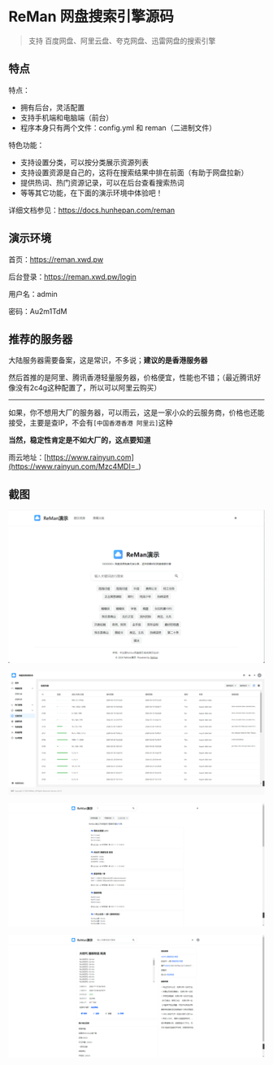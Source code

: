 # ReMan 网盘搜索引擎源码

> 支持 百度网盘、阿里云盘、夸克网盘、迅雷网盘的搜索引擎

## 特点

特点：

- 拥有后台，灵活配置
- 支持手机端和电脑端（前台）
- 程序本身只有两个文件：config.yml 和 reman（二进制文件）

特色功能：

- 支持设置分类，可以按分类展示资源列表
- 支持设置资源是自己的，这将在搜索结果中排在前面（有助于网盘拉新）
- 提供热词、热门资源记录，可以在后台查看搜索热词
- 等等其它功能，在下面的演示环境中体验吧！

详细文档参见：<https://docs.hunhepan.com/reman>

## 演示环境

首页：<https://reman.xwd.pw>

后台登录：<https://reman.xwd.pw/login>

用户名：admin

密码：Au2m1TdM

## 推荐的服务器

大陆服务器需要备案，这是常识，不多说；**建议的是香港服务器**

然后首推的是阿里、腾讯香港轻量服务器，价格便宜，性能也不错；（最近腾讯好像没有2c4g这种配置了，所以可以阿里云购买）

---

如果，你不想用大厂的服务器，可以雨云，这是一家小众的云服务商，价格也还能接受，主要是查IP，不会有`[中国香港香港 阿里云]`这种

**当然，稳定性肯定是不如大厂的，这点要知道**

雨云地址：[https://www.rainyun.com](https://www.rainyun.com/Mzc4MDI=_)

## 截图

![首页](image.png)

![后台](image-1.png)

![搜索页](image-2.png)

![详情页](image-3.png)